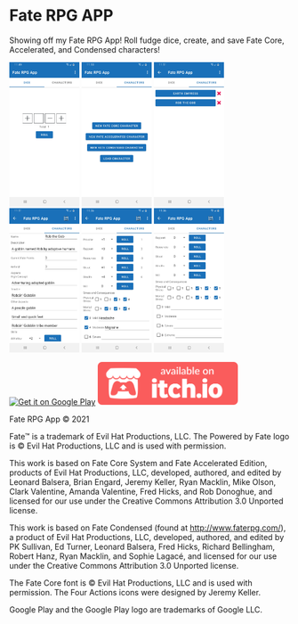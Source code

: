 # Fate RPG APP
Showing off my Fate RPG App! Roll fudge dice, create, and save Fate Core, Accelerated, and Condensed characters!

<div>
  <img src="/img/dice_roller.jpg" width=25% alt="Dice roller"/>
  <img src="/img/character_options.jpg" width=25% alt="Character options"/>
  <img src="/img/load_characters.jpg" width=25% alt="Load characters"/>
  <img src="/img/Rob_the_Gob.jpg" width=25% alt="Rob the Gob, a character"/>
  <img src="/img/skills_and_stress_(Core).jpg" width=25% alt="Skills and stress (Core)"/>
  <img src="/img/skills_and_stress_(Condensed).jpg" width=25% alt="Skills and stress (Condensed)"/>
</div>

<a href='https://play.google.com/store/apps/details?id=com.someguy590.faterpgapp&pcampaignid=pcampaignidMKT-Other-global-all-co-prtnr-py-PartBadge-Mar2515-1'><img alt='Get it on Google Play' src='https://play.google.com/intl/en_us/badges/static/images/badges/en_badge_web_generic.png' width="50%"/></a>
<a href='https://someguy590.itch.io/fate-rpg-app'><img alt='Fate RPG App by someguy590' src='/img/itch_badge.png' width="50%"/></a>

Fate RPG App © 2021

Fate™ is a trademark of Evil Hat Productions, LLC. The Powered by Fate logo is © Evil Hat Productions, LLC and is used with permission.

This work is based on Fate Core System and Fate Accelerated Edition, products of Evil Hat Productions, LLC, developed, authored, and edited by Leonard Balsera, Brian Engard, Jeremy Keller, Ryan Macklin, Mike Olson, Clark Valentine, Amanda Valentine, Fred Hicks, and Rob Donoghue, and licensed for our use under the Creative Commons Attribution 3.0 Unported license.

This work is based on Fate Condensed (found at http://www.faterpg.com/), a product of Evil Hat Productions, LLC, developed, authored, and edited by PK Sullivan, Ed Turner, Leonard Balsera, Fred Hicks, Richard Bellingham, Robert Hanz, Ryan Macklin, and Sophie Lagacé, and licensed for our use under the Creative Commons Attribution 3.0 Unported license.

The Fate Core font is © Evil Hat Productions, LLC and is used with permission. The Four Actions icons were designed by Jeremy Keller.


Google Play and the Google Play logo are trademarks of Google LLC.
